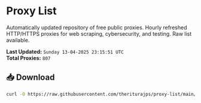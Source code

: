 # Proxy List

Automatically updated repository of free public proxies. Hourly refreshed HTTP/HTTPS proxies for web scraping, cybersecurity, and testing. Raw list available.

**Last Updated:** `Sunday 13-04-2025 23:15:51 UTC`  
**Total Proxies:** `807`

## 📥 Download
```bash
curl -O https://raw.githubusercontent.com/theriturajps/proxy-list/main/proxies.txt
